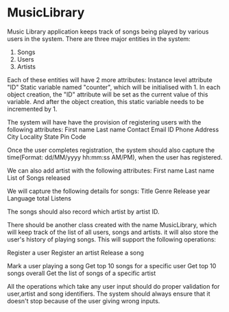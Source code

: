 # MusicLibrary

Music Library application keeps track of songs being played by various users in the system. There are three major entities in the system:
1. Songs
2. Users
3. Artists

Each of these entities will have 2 more attributes:
Instance level attribute "ID"
Static variable named "counter", which will be initialised with 1. In each object creation, the "ID" attribute will be set as the current value of this variable. And after the object creation, this static variable needs to be incremented by 1. 

The system will have have the provision of registering users with the following attributes:
First name
Last name
Contact
Email ID
Phone
Address
City
Locality
State
Pin Code 

Once the user completes registration, the system should also capture the time(Format: dd/MM/yyyy hh:mm:ss AM/PM), when the user has registered.

We can also add artist with the following attributes:
First name
Last name
List of Songs released

We will capture the following details for songs:
Title
Genre
Release year
Language
total Listens

The songs should also record which artist by artist ID.

There should be another class created with the name MusicLibrary, which will keep track of the list of all users, songs and artists. it will also store the user's history of playing songs. This will support the following operations:

Register a user
Register an artist
Release a song

Mark a user playing a song
Get top 10 songs for a specific user
Get top 10 songs overall
Get the list of songs of a specific artist

All the operations which take any user input should do proper validation for user,artist and song identifiers. The system should always ensure that it doesn't stop because of the user giving wrong inputs.
